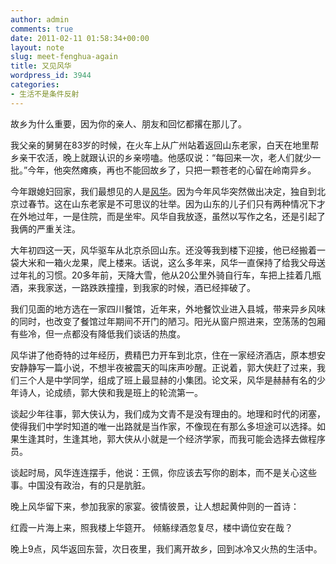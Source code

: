 ```yaml
---
author: admin
comments: true
date: 2011-02-11 01:58:34+00:00
layout: note
slug: meet-fenghua-again
title: 又见风华
wordpress_id: 3944
categories:
- 生活不是条件反射
---
```


故乡为什么重要，因为你的亲人、朋友和回忆都撂在那儿了。

我父亲的舅舅在83岁的时候，在火车上从广州站着返回山东老家，白天在地里帮乡亲干农活，晚上就跟认识的乡亲唠嗑。他感叹说：“每回来一次，老人们就少一批。”今年，他突然瘫痪，再也不能回故乡了，只把一颗苍老的心留在岭南异乡。

今年跟媳妇回家，我们最想见的人是[风华](http://fenghua.blog.paowang.net)。因为今年风华突然做出决定，独自到北京过春节。这在山东老家是不可思议的壮举。因为山东的儿子们只有两种情况下才在外地过年，一是住院，而是坐牢。风华自我放逐，虽然以写作之名，还是引起了我俩的严重关注。

大年初四这一天，风华驱车从北京杀回山东。还没等我到楼下迎接，他已经搬着一袋大米和一箱火龙果，爬上楼来。话说，这么多年来，风华一直保持了给我父母送过年礼的习惯。20多年前，天降大雪，他从20公里外骑自行车，车把上挂着几瓶酒，来我家送，一路跌跌撞撞，到我家的时候，酒已经摔破了。

我们见面的地方选在一家四川餐馆，近年来，外地餐饮业进入县城，带来异乡风味的同时，也改变了餐馆过年期间不开门的陋习。阳光从窗户照进来，空荡荡的包厢有些冷，但一点都没有降低我们谈话的热度。

风华讲了他奇特的过年经历，费精巴力开车到北京，住在一家经济酒店，原本想安安静静写一篇小说，不想半夜被震天的叫床声吵醒。正说着，郭大侠赶了过来，我们三个人是中学同学，组成了班上最显赫的小集团。论文采，风华是赫赫有名的少年诗人，论成绩，郭大侠和我是班上的轮流第一。

谈起少年往事，郭大侠认为，我们成为文青不是没有理由的。地理和时代的闭塞，使得我们中学时知道的唯一出路就是当作家，不像现在有那么多坦途可以选择。如果生逢其时，生逢其地，郭大侠从小就是一个经济学家，而我可能会选择去做程序员。

谈起时局，风华连连摆手，他说：王佩，你应该去写你的剧本，而不是关心这些事。中国没有政治，有的只是肮脏。

晚上风华留下来，参加我家的家宴。彼情彼景，让人想起黄仲则的一首诗：

红霞一片海上来，照我楼上华筵开。
倾觞绿酒忽复尽，楼中谪位安在哉？

晚上9点，风华返回东营，次日夜里，我们离开故乡，回到冰冷又火热的生活中。

